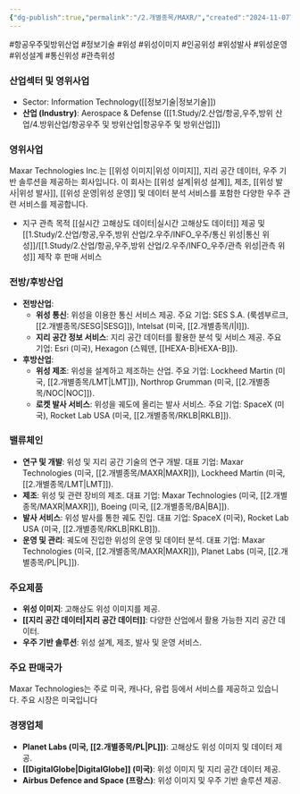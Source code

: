 ```yaml
---
{"dg-publish":true,"permalink":"/2.개별종목/MAXR/","created":"2024-11-07T14:39:28.621+09:00","updated":"2025-06-03T20:06:00.029+09:00"}
---
```


#항공우주및방위산업 #정보기술 #위성 #위성이미지 #인공위성 #위성발사 #위성운영 #위성설계 #통신위성 #관측위성 

### 산업섹터 및 영위사업

- Sector: Information Technology([[정보기술\|정보기술]])
- **산업 (Industry)**: Aerospace & Defense ([[1.Study/2.산업/항공,우주,방위 산업/4.방위산업/항공우주 및 방위산업\|항공우주 및 방위산업]])

### 영위사업

Maxar Technologies Inc.는 [[위성 이미지\|위성 이미지]], 지리 공간 데이터, 우주 기반 솔루션을 제공하는 회사입니다. 이 회사는 [[위성 설계\|위성 설계]], 제조, [[위성 발사\|위성 발사]], [[위성 운영\|위성 운영]] 및 데이터 분석 서비스를 포함한 다양한 우주 관련 서비스를 제공합니다.

- 지구 관측 목적 [[실시간 고해상도 데이터\|실시간 고해상도 데이터]] 제공 및 [[1.Study/2.산업/항공,우주,방위 산업/2.우주/INFO_우주/통신 위성\|통신 위성]]/[[1.Study/2.산업/항공,우주,방위 산업/2.우주/INFO_우주/관측 위성\|관측 위성]] 제작 후 판매 서비스

### 전방/후방산업

- **전방산업**:
    - **위성 통신**: 위성을 이용한 통신 서비스 제공. 주요 기업: SES S.A. (룩셈부르크, [[2.개별종목/SESG\|SESG]]), Intelsat (미국, [[2.개별종목/I\|I]]).
    - **지리 공간 정보 서비스**: 지리 공간 데이터를 활용한 분석 및 서비스 제공. 주요 기업: Esri (미국), Hexagon (스웨덴, [[HEXA-B\|HEXA-B]]).
- **후방산업**:
    - **위성 제조**: 위성을 설계하고 제조하는 산업. 주요 기업: Lockheed Martin (미국, [[2.개별종목/LMT\|LMT]]), Northrop Grumman (미국, [[2.개별종목/NOC\|NOC]]).
    - **로켓 발사 서비스**: 위성을 궤도에 올리는 발사 서비스. 주요 기업: SpaceX (미국), Rocket Lab USA (미국, [[2.개별종목/RKLB\|RKLB]]).

### 밸류체인

- **연구 및 개발**: 위성 및 지리 공간 기술의 연구 개발. 대표 기업: Maxar Technologies (미국, [[2.개별종목/MAXR\|MAXR]]), Lockheed Martin (미국, [[2.개별종목/LMT\|LMT]]).
- **제조**: 위성 및 관련 장비의 제조. 대표 기업: Maxar Technologies (미국, [[2.개별종목/MAXR\|MAXR]]), Boeing (미국, [[2.개별종목/BA\|BA]]).
- **발사 서비스**: 위성 발사를 통한 궤도 진입. 대표 기업: SpaceX (미국), Rocket Lab USA (미국, [[2.개별종목/RKLB\|RKLB]]).
- **운영 및 관리**: 궤도에 진입한 위성의 운영 및 데이터 분석. 대표 기업: Maxar Technologies (미국, [[2.개별종목/MAXR\|MAXR]]), Planet Labs (미국, [[2.개별종목/PL\|PL]]).

### 주요제품

- **위성 이미지**: 고해상도 위성 이미지를 제공.
- **[[지리 공간 데이터\|지리 공간 데이터]]**: 다양한 산업에서 활용 가능한 지리 공간 데이터.
- **우주 기반 솔루션**: 위성 설계, 제조, 발사 및 운영 서비스.

### 주요 판매국가

Maxar Technologies는 주로 미국, 캐나다, 유럽 등에서 서비스를 제공하고 있습니다. 주요 시장은 미국입니다

### 경쟁업체

- **Planet Labs (미국, [[2.개별종목/PL\|PL]])**: 고해상도 위성 이미지 및 데이터 제공.
- **[[DigitalGlobe\|DigitalGlobe]] (미국)**: 위성 이미지 및 지리 공간 데이터 제공.
- **Airbus Defence and Space (프랑스)**: 위성 이미지 및 우주 기반 솔루션 제공.